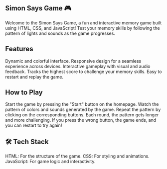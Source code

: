 ## Simon Says Game 🎮
Welcome to the Simon Says Game, a fun and interactive memory game built using HTML, CSS, and JavaScript! 
Test your memory skills by following the pattern of lights and sounds as the game progresses.

## Features
Dynamic and colorful interface.
Responsive design for a seamless experience across devices.
Interactive gameplay with visual and audio feedback.
Tracks the highest score to challenge your memory skills.
Easy to restart and replay the game.

## How to Play
Start the game by pressing the "Start" button on the homepage.
Watch the pattern of colors and sounds generated by the game.
Repeat the pattern by clicking on the corresponding buttons.
Each round, the pattern gets longer and more challenging.
If you press the wrong button, the game ends, and you can restart to try again!

## 🛠️ Tech Stack
HTML: For the structure of the game.
CSS: For styling and animations.
JavaScript: For game logic and interactivity.
